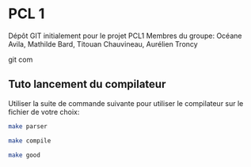 # PCL 1

Dépôt GIT initialement pour le projet PCL1 
Membres du groupe: Océane Avila, Mathilde Bard, Titouan Chauvineau, Aurélien Troncy 

git com

## Tuto lancement du compilateur

Utiliser la suite de commande suivante pour utiliser le compilateur sur le fichier de votre choix:

```bash
make parser
```

```bash
make compile
```

```bash
make good
```

